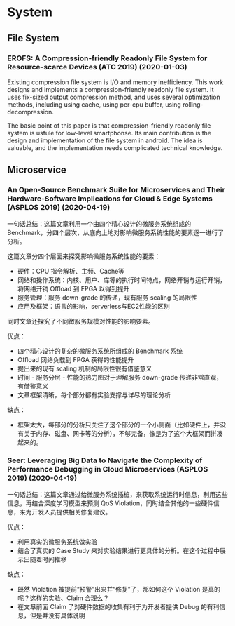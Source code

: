 # System

## File System

### EROFS: A Compression-friendly Readonly File System for Resource-scarce Devices (ATC 2019) (2020-01-03)

Existing compression file system is I/O and memory inefficiency. This work designs and implements a compression-friendly readonly file system. It uses fix-sized output compression method, and uses several optimization methods, including using cache, using per-cpu buffer, using rolling-decompression.

The basic point of this paper is that compression-friendly readonly file system is usfule for low-level smartphonse. Its main contribution is the design and implementation of the file system in android. The idea is valuable, and the implementation needs complicated technical knowledge.

## Microservice

### An Open-Source Benchmark Suite for Microservices and Their Hardware-Software Implications for Cloud & Edge Systems (ASPLOS 2019) (2020-04-19)

一句话总结：这篇文章利用一个由四个精心设计的微服务系统组成的 Benchmark，分四个层次，从底向上地对影响微服务系统性能的要素逐一进行了分析。

这篇文章分四个层面来探究影响微服务系统性能的要素：

* 硬件：CPU 指令解析、主频、Cache等
* 网络和操作系统：内核、用户、库等的执行时间特点，网络开销与运行开销，将网络开销 Offload 到 FPGA 以得到提升
* 服务管理：服务 down-grade 的传递，现有服务 scaling 的局限性			 
* 应用及框架：语言的影响，serverless与EC2性能的区别

同时文章还探究了不同微服务规模对性能的影响要素。

优点：

* 四个精心设计的复杂的微服务系统所组成的 Benchmark 系统
* Offload 网络负载到 FPGA 获得的性能提升
* 提出来的现有 scaling 机制的局限性很有借鉴意义
* 时间 - 服务分层 - 性能的热力图对于理解服务 down-grade 传递非常直观，有借鉴意义
* 文章框架清晰，每个部分都有实验支撑与详尽的理论分析

缺点：

* 框架太大，每部分的分析只关注了这个部分的一个小侧面（比如硬件上，并没有关于内存、磁盘、网卡等的分析），不够完备，像是为了这个大框架而拼凑起来的。

### Seer: Leveraging Big Data to Navigate the Complexity of Performance Debugging in Cloud Microservices (ASPLOS 2019) (2020-04-19)

一句话总结：这篇文章通过给微服务系统插桩，来获取系统运行时信息，利用这些信息，再结合深度学习模型来预测 QoS Violation，同时结合其他的一些硬件信息，来为开发人员提供相关修复建议。

优点：

* 利用真实的微服务系统做实验
* 结合了真实的 Case Study 来对实验结果进行更具体的分析。在这个过程中展示出随着时间推移

缺点：

* 既然 Violation 被提前“预警”出来并“修复”了，那如何这个 Violation 是真的呢？这样的实验、Claim 合理么？
* 在文章前面 Claim 了对硬件数据的收集有利于为开发者提供 Debug 的有利信息，但是并没有具体说明